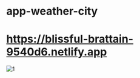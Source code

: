 # app-weather-city
# https://blissful-brattain-9540d6.netlify.app
![1](https://user-images.githubusercontent.com/43302778/85207141-3d1cf780-b2fd-11ea-87ad-124185fc64cd.JPG)



